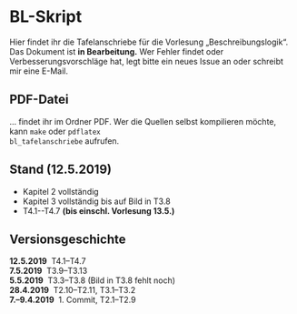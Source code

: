 # BL-Skript
Hier findet ihr die Tafelanschriebe für die Vorlesung „Beschreibungslogik“. Das Dokument ist **in Bearbeitung.** Wer Fehler findet oder Verbesserungsvorschläge hat, legt bitte ein neues Issue an oder schreibt mir eine E-Mail.

## PDF-Datei

… findet ihr im Ordner PDF. Wer die Quellen selbst kompilieren möchte, kann
<code>make</code> oder
<code>pdflatex bl_tafelanschriebe</code> aufrufen.

## Stand (12.5.2019)

  * Kapitel 2 vollständig
  * Kapitel 3 vollständig bis auf Bild in T3.8 
  * T4.1--T4.7 **(bis einschl. Vorlesung 13.5.)**

## Versionsgeschichte

**12.5.2019**&nbsp; T4.1–T4.7<br>
**7.5.2019**&nbsp; T3.9–T3.13<br>
**5.5.2019**&nbsp; T3.3–T3.8 (Bild in T3.8 fehlt noch)<br>
**28.4.2019**&nbsp; T2.10–T2.11, T3.1–T3.2<br>
**7.–9.4.2019**&nbsp; 1. Commit, T2.1–T2.9
